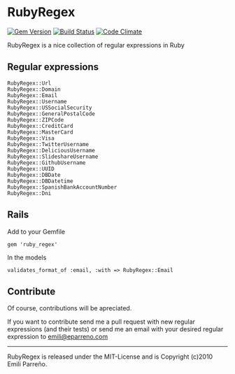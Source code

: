 # RubyRegex

[![Gem Version](https://badge.fury.io/rb/ruby_regex.svg)](http://badge.fury.io/rb/ruby_regex)
[![Build Status](https://travis-ci.org/eparreno/ruby_regex.svg)](https://travis-ci.org/eparreno/ruby_regex)
[![Code Climate](https://codeclimate.com/github/eparreno/ruby_regex/badges/gpa.svg)](https://codeclimate.com/github/eparreno/ruby_regex)

RubyRegex is a nice collection of regular expressions in Ruby

## Regular expressions

```
RubyRegex::Url
RubyRegex::Domain
RubyRegex::Email
RubyRegex::Username
RubyRegex::USSocialSecurity
RubyRegex::GeneralPostalCode
RubyRegex::ZIPCode
RubyRegex::CreditCard
RubyRegex::MasterCard
RubyRegex::Visa
RubyRegex::TwitterUsername
RubyRegex::DeliciousUsername
RubyRegex::SlideshareUsername
RubyRegex::GithubUsername
RubyRegex::UUID
RubyRegex::DBDate
RubyRegex::DBDatetime
RubyRegex::SpanishBankAccountNumber
RubyRegex::Dni
```

## Rails

  Add to your Gemfile

    gem 'ruby_regex'

  In the models

    validates_format_of :email, :with => RubyRegex::Email

## Contribute

Of course, contributions will be apreciated.

If you want to contribute send me a pull request with new regular expressions (and their tests) or send me an email  with your desired regular expression to emili@eparreno.com

---

RubyRegex is released under the MIT-License and is Copyright (c)2010 Emili Parreño.
